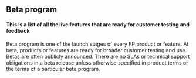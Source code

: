 ## Beta program
#### This is a list of all the live features that are ready for customer testing and feedback

Beta program is one of the launch stages of every FP product or feature. At beta, products or features are ready for broader customer testing and use. Betas are often publicly announced. There are no SLAs or technical support obligations in a beta release unless otherwise specified in product terms or the terms of a particular beta program.
